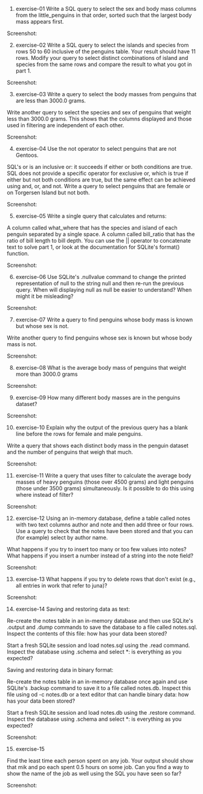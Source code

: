 1. exercise-01
Write a SQL query to select the sex and body mass columns from the little_penguins in that order, 
sorted such that the largest body mass appears first.

Screenshot: 

2. exercise-02
Write a SQL query to select the islands and species from rows 50 to 60 inclusive of the penguins table. Your result should have 11 rows.
Modify your query to select distinct combinations of island and species from the same rows and compare the result to what you got in part 1.

Screenshot: 

3. exercise-03
Write a query to select the body masses from penguins that are less than 3000.0 grams.

Write another query to select the species and sex of penguins that weight less than 3000.0 grams. 
This shows that the columns displayed and those used in filtering are independent of each other.

Screenshot: 

4. exercise-04
Use the not operator to select penguins that are not Gentoos.

SQL's or is an inclusive or: it succeeds if either or both conditions are true. 
SQL does not provide a specific operator for exclusive or, which is true if either but not both conditions are true, 
but the same effect can be achieved using and, or, and not. Write a query to select penguins that are female or on 
Torgersen Island but not both.

Screenshot: 

5. exercise-05
Write a single query that calculates and returns:

A column called what_where that has the species and island of each penguin separated by a single space.
A column called bill_ratio that has the ratio of bill length to bill depth.
You can use the || operator to concatenate text to solve part 1, or look at the documentation for SQLite's format() function.

Screenshot: 

6. exercise-06
Use SQLite's .nullvalue command to change the printed representation of null to the string null and then re-run the previous query. When will displaying null as null be easier to understand? When might it be misleading?

Screenshot:

7. exercise-07
Write a query to find penguins whose body mass is known but whose sex is not.

Write another query to find penguins whose sex is known but whose body mass is not.

Screenshot:

8. exercise-08
What is the average body mass of penguins that weight more than 3000.0 grams

Screenshot:

9. exercise-09
How many different body masses are in the penguins dataset?

Screenshot:

10. exercise-10
Explain why the output of the previous query has a blank line before the rows for female and male penguins.

Write a query that shows each distinct body mass in the penguin dataset and the number of penguins that weigh that much.

Screenshot:

11. exercise-11
Write a query that uses filter to calculate the average body masses of heavy penguins 
(those over 4500 grams) and light penguins (those under 3500 grams) simultaneously. 
Is it possible to do this using where instead of filter?

Screenshot:

12. exercise-12
Using an in-memory database, define a table called notes with two text columns author and note and then add three or four rows. Use a query to check that the notes have been stored and that you can (for example) select by author name.

What happens if you try to insert too many or too few values into notes? What happens if you insert a number instead of a string into the note field?

Screenshot:

13. exercise-13
What happens if you try to delete rows that don't exist (e.g., all entries in work that refer to juna)?

Screenshot:

14. exercise-14
Saving and restoring data as text:

Re-create the notes table in an in-memory database and then use SQLite's .output and .dump commands to save the database to a file called notes.sql. 
Inspect the contents of this file: how has your data been stored?

Start a fresh SQLite session and load notes.sql using the .read command. Inspect the database using .schema and select *: is everything as you expected?

Saving and restoring data in binary format:

Re-create the notes table in an in-memory database once again and use SQLite's .backup command to save it to a file called notes.db. 
Inspect this file using od -c notes.db or a text editor that can handle binary data: how has your data been stored?

Start a fresh SQLite session and load notes.db using the .restore command. Inspect the database using .schema and select *: is everything as you expected?

Screenshot: 

15. exercise-15

Find the least time each person spent on any job. Your output should show that mik and po each spent 0.5 hours on some job. Can you find a way to show the name of the job as well using the SQL you have seen so far?

Screenshot: 